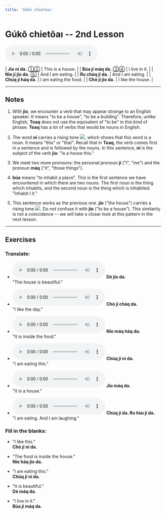 ```yaml
---
title: 'Gúkō chỉetōaı'
---
```

# **Gúkō chỉetōaı** -- 2nd Lesson

<audio id="mainaudio" controls src="lesson.mp3"></audio>

| **Jỉo ní da.**      [①](#fn-1)[②](#fn-2) | This is a house.      |
| **Bủa jí máq da.**  [③](#fn-3)[④](#fn-4) | I live in it.         |
| **Nỉe jí jío da.**  [⑤](#fn-5)           | And I am eating.      |
| **Ru chủq jí da.**                       | And I am eating.      |
| **Chủq jí háq da.**                      | I am eating the food. |
| **Chỏ jí jío da.**                       | I like the house.     |

---

## Notes

1. <a name="fn-1" /> With **jỉo**, we encounter a verb that may appear strange to an English speaker. It means "to be a house", "to be a building". Therefore, unlike English, **Toaq** does not use the equivalent of "to be" in this kind of phrase. **Toaq** has a lot of verbs that would be nouns in English.

2. <a name="fn-2" /> The word **ní** carries a rising tone ![](../tones/t2.png), which shows that this word is a noun. It means "this" or "that". Recall that in **Toaq**, the verb comes first in a sentence and is followed by the nouns. In this sentence, **ní** is the subject of the verb **jỉo**: "Is a house this."

3. <a name="fn-3" /> We meet two more pronouns: the personal pronoun **jí** ("I", "me") and the pronoun **máq** ("it", "those things").

4. <a name="fn-4" /> **bủa** means "to inhabit a place". This is the first sentence we have encountered in which there are two nouns. The first noun is the thing which inhabits, and the second noun is the thing which is inhabited: "Inhabit I it."

5. <a name="fn-5" /> This sentence works as the previous one. **jío** ("the house") carries a rising tone ![](../tones/t2.png). Do not confuse it with **jỉo** ("to be a house"). This similarity is not a coincidence -- we will take a closer look at this pattern in the next lesson.

---

## Exercises

### Translate:

- <audio controls src="ex1.mp3"></audio>
  **Dẻ jío da.**  
  <span class="spoiler">"The house is beautiful."</span>
  
- <audio controls src="ex2.mp3"></audio>
  **Chỏ jí cháq da.**  
  <span class="spoiler">"I like the day."</span>
  
- <audio controls src="ex3.mp3"></audio>
  **Nỉe máq háq da.**  
  <span class="spoiler">"It is inside the food."</span>
  
- <audio controls src="ex4.mp3"></audio>
  **Chủq jí ní da.**  
  <span class="spoiler">"I am eating this."</span>
  
- <audio controls src="ex5.mp3"></audio>
  **Jỉo máq da.**  
  <span class="spoiler">"It is a house."</span>
  
- <audio controls src="ex6.mp3"></audio>
  **Chủq jí da. Ru hỉaı jí da.**  
  <span class="spoiler">"I am eating. And I am laughing."</span>
	
### Fill in the blanks:
	
-  "I like this."  
  **<span class="spoiler">Chỏ</span> jí <span class="spoiler">ní</span> da.**
  
-  "The food is inside the house."  
  **<span class="spoiler">Nỉe</span> háq <span class="spoiler">jío</span> da.**
  
-  "I am eating this."  
  **<span class="spoiler">Chủq</span> <span class="spoiler">jí</span> ní da.**
  
-  "It is beautiful."  
  **Dẻ <span class="spoiler">máq</span> da.**
  
-  "I live in it."  
  **<span class="spoiler">Bủa</span> jí máq da.**

